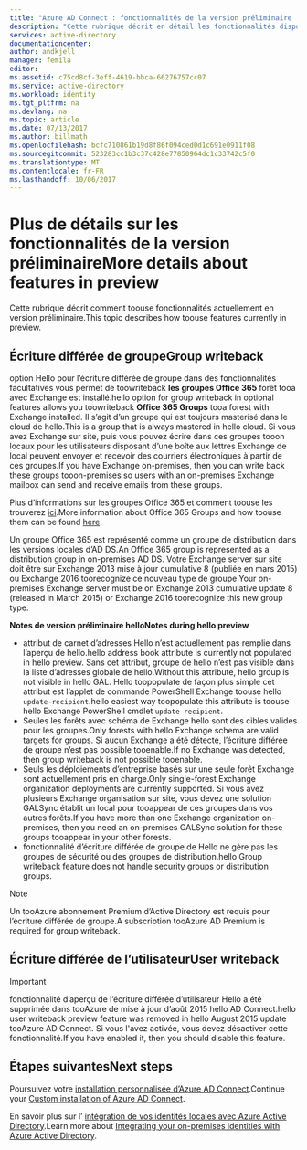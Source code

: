 ```yaml
---
title: "Azure AD Connect : fonctionnalités de la version préliminaire | Microsoft Docs"
description: "Cette rubrique décrit en détail les fonctionnalités disponibles en version préliminaire dans Azure AD Connect."
services: active-directory
documentationcenter: 
author: andkjell
manager: femila
editor: 
ms.assetid: c75cd8cf-3eff-4619-bbca-66276757cc07
ms.service: active-directory
ms.workload: identity
ms.tgt_pltfrm: na
ms.devlang: na
ms.topic: article
ms.date: 07/13/2017
ms.author: billmath
ms.openlocfilehash: bcfc710861b19d8f86f094ced0d1c691e0911f08
ms.sourcegitcommit: 523283cc1b3c37c428e77850964dc1c33742c5f0
ms.translationtype: MT
ms.contentlocale: fr-FR
ms.lasthandoff: 10/06/2017
---
```

# <a name="more-details-about-features-in-preview"></a><span data-ttu-id="0bc28-103">Plus de détails sur les fonctionnalités de la version préliminaire</span><span class="sxs-lookup"><span data-stu-id="0bc28-103">More details about features in preview</span></span>
<span data-ttu-id="0bc28-104">Cette rubrique décrit comment toouse fonctionnalités actuellement en version préliminaire.</span><span class="sxs-lookup"><span data-stu-id="0bc28-104">This topic describes how toouse features currently in preview.</span></span>

## <a name="group-writeback"></a><span data-ttu-id="0bc28-105">Écriture différée de groupe</span><span class="sxs-lookup"><span data-stu-id="0bc28-105">Group writeback</span></span>
<span data-ttu-id="0bc28-106">option Hello pour l’écriture différée de groupe dans des fonctionnalités facultatives vous permet de toowriteback **les groupes Office 365** forêt tooa avec Exchange est installé.</span><span class="sxs-lookup"><span data-stu-id="0bc28-106">hello option for group writeback in optional features allows you toowriteback **Office 365 Groups** tooa forest with Exchange installed.</span></span> <span data-ttu-id="0bc28-107">Il s’agit d’un groupe qui est toujours masterisé dans le cloud de hello.</span><span class="sxs-lookup"><span data-stu-id="0bc28-107">This is a group that is always mastered in hello cloud.</span></span> <span data-ttu-id="0bc28-108">Si vous avez Exchange sur site, puis vous pouvez écrire dans ces groupes tooon locaux pour les utilisateurs disposant d’une boîte aux lettres Exchange de local peuvent envoyer et recevoir des courriers électroniques à partir de ces groupes.</span><span class="sxs-lookup"><span data-stu-id="0bc28-108">If you have Exchange on-premises, then you can write back these groups tooon-premises so users with an on-premises Exchange mailbox can send and receive emails from these groups.</span></span>

<span data-ttu-id="0bc28-109">Plus d’informations sur les groupes Office 365 et comment toouse les trouverez [ici](http://aka.ms/O365g).</span><span class="sxs-lookup"><span data-stu-id="0bc28-109">More information about Office 365 Groups and how toouse them can be found [here](http://aka.ms/O365g).</span></span>

<span data-ttu-id="0bc28-110">Un groupe Office 365 est représenté comme un groupe de distribution dans les versions locales d’AD DS.</span><span class="sxs-lookup"><span data-stu-id="0bc28-110">An Office 365 group is represented as a distribution group in on-premises AD DS.</span></span> <span data-ttu-id="0bc28-111">Votre Exchange server sur site doit être sur Exchange 2013 mise à jour cumulative 8 (publiée en mars 2015) ou Exchange 2016 toorecognize ce nouveau type de groupe.</span><span class="sxs-lookup"><span data-stu-id="0bc28-111">Your on-premises Exchange server must be on Exchange 2013 cumulative update 8 (released in March 2015) or Exchange 2016 toorecognize this new group type.</span></span>

<span data-ttu-id="0bc28-112">**Notes de version préliminaire hello**</span><span class="sxs-lookup"><span data-stu-id="0bc28-112">**Notes during hello preview**</span></span>

* <span data-ttu-id="0bc28-113">attribut de carnet d’adresses Hello n’est actuellement pas remplie dans l’aperçu de hello.</span><span class="sxs-lookup"><span data-stu-id="0bc28-113">hello address book attribute is currently not populated in hello preview.</span></span> <span data-ttu-id="0bc28-114">Sans cet attribut, groupe de hello n’est pas visible dans la liste d’adresses globale de hello.</span><span class="sxs-lookup"><span data-stu-id="0bc28-114">Without this attribute, hello group is not visible in hello GAL.</span></span> <span data-ttu-id="0bc28-115">Hello toopopulate de façon plus simple cet attribut est l’applet de commande PowerShell Exchange toouse hello `update-recipient`.</span><span class="sxs-lookup"><span data-stu-id="0bc28-115">hello easiest way toopopulate this attribute is toouse hello Exchange PowerShell cmdlet `update-recipient`.</span></span>
* <span data-ttu-id="0bc28-116">Seules les forêts avec schéma de Exchange hello sont des cibles valides pour les groupes.</span><span class="sxs-lookup"><span data-stu-id="0bc28-116">Only forests with hello Exchange schema are valid targets for groups.</span></span> <span data-ttu-id="0bc28-117">Si aucun Exchange a été détecté, l’écriture différée de groupe n’est pas possible tooenable.</span><span class="sxs-lookup"><span data-stu-id="0bc28-117">If no Exchange was detected, then group writeback is not possible tooenable.</span></span>
* <span data-ttu-id="0bc28-118">Seuls les déploiements d’entreprise basés sur une seule forêt Exchange sont actuellement pris en charge.</span><span class="sxs-lookup"><span data-stu-id="0bc28-118">Only single-forest Exchange organization deployments are currently supported.</span></span> <span data-ttu-id="0bc28-119">Si vous avez plusieurs Exchange organisation sur site, vous devez une solution GALSync établit un local pour tooappear de ces groupes dans vos autres forêts.</span><span class="sxs-lookup"><span data-stu-id="0bc28-119">If you have more than one Exchange organization on-premises, then you need an on-premises GALSync solution for these groups tooappear in your other forests.</span></span>
* <span data-ttu-id="0bc28-120">fonctionnalité d’écriture différée de groupe de Hello ne gère pas les groupes de sécurité ou des groupes de distribution.</span><span class="sxs-lookup"><span data-stu-id="0bc28-120">hello Group writeback feature does not handle security groups or distribution groups.</span></span>

> [!NOTE]
> <span data-ttu-id="0bc28-121">Un tooAzure abonnement Premium d’Active Directory est requis pour l’écriture différée de groupe.</span><span class="sxs-lookup"><span data-stu-id="0bc28-121">A subscription tooAzure AD Premium is required for group writeback.</span></span>
> 
>

## <a name="user-writeback"></a><span data-ttu-id="0bc28-122">Écriture différée de l’utilisateur</span><span class="sxs-lookup"><span data-stu-id="0bc28-122">User writeback</span></span>
> [!IMPORTANT]
> <span data-ttu-id="0bc28-123">fonctionnalité d’aperçu de l’écriture différée d’utilisateur Hello a été supprimée dans tooAzure de mise à jour d’août 2015 hello AD Connect.</span><span class="sxs-lookup"><span data-stu-id="0bc28-123">hello user writeback preview feature was removed in hello August 2015 update tooAzure AD Connect.</span></span> <span data-ttu-id="0bc28-124">Si vous l'avez activée, vous devez désactiver cette fonctionnalité.</span><span class="sxs-lookup"><span data-stu-id="0bc28-124">If you have enabled it, then you should disable this feature.</span></span>
>
>

## <a name="next-steps"></a><span data-ttu-id="0bc28-125">Étapes suivantes</span><span class="sxs-lookup"><span data-stu-id="0bc28-125">Next steps</span></span>
<span data-ttu-id="0bc28-126">Poursuivez votre [installation personnalisée d’Azure AD Connect](active-directory-aadconnect-get-started-custom.md).</span><span class="sxs-lookup"><span data-stu-id="0bc28-126">Continue your [Custom installation of Azure AD Connect](active-directory-aadconnect-get-started-custom.md).</span></span>

<span data-ttu-id="0bc28-127">En savoir plus sur l’ [intégration de vos identités locales avec Azure Active Directory](active-directory-aadconnect.md).</span><span class="sxs-lookup"><span data-stu-id="0bc28-127">Learn more about [Integrating your on-premises identities with Azure Active Directory](active-directory-aadconnect.md).</span></span>
